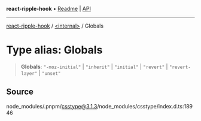 **react-ripple-hook** • [Readme](../../README.md) \| [API](../../globals.md)

***

[react-ripple-hook](../../README.md) / [\<internal\>](../README.md) / Globals

# Type alias: Globals

> **Globals**: `"-moz-initial"` \| `"inherit"` \| `"initial"` \| `"revert"` \| `"revert-layer"` \| `"unset"`

## Source

node\_modules/.pnpm/csstype@3.1.3/node\_modules/csstype/index.d.ts:18946
